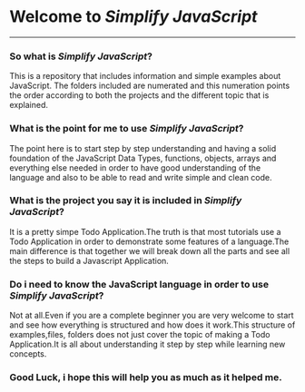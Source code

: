 <h1>Welcome to <i>Simplify JavaScript</i></h1>
<hr />
<h3>So what is <i>Simplify JavaScript</i>?</h3>
<p>
	This is a repository that includes information and simple examples about JavaScript.
	The folders included are numerated and this numeration points the order according to
	both the projects and the different topic that is explained. 
</p>

<h3>What is the point for me to use <i>Simplify JavaScript</i>?</h3>
<p>
	The point here is to start step by step understanding and having a solid foundation of 
	the JavaScript Data Types, functions, objects, arrays and everything else needed in 
	order to have good understanding of the language and also to be able to read and write
	simple and clean code.
</p>

<h3>What is the project you say it is included in <i>Simplify JavaScript</i>?</h3>
<p>
	It is a pretty simpe Todo Application.The truth is that most tutorials use a Todo Application
	in order to demonstrate some features of a language.The main difference is that together we 
	will break down all the parts and see all the steps to build a Javascript Application.
</p>

<h3>Do i need to know the JavaScript language in order to use <i>Simplify JavaScript</i>?</h3>
<p>
	Not at all.Even if you are a complete beginner you are very welcome to start and see how 
	everything is structured and how does it work.This structure of examples,files, folders 
	does not just cover the topic of making a Todo Application.It is all about understanding
	it step by step while learning new concepts.
</p>

<h3>Good Luck, i hope this will help you as much as it helped me.</h3>